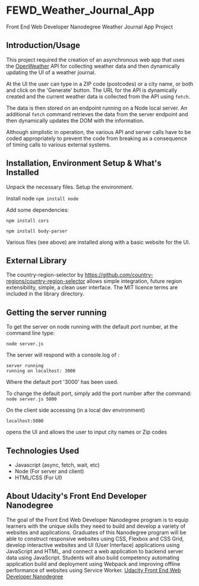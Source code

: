 # FEWD_Weather_Journal_App

Front End Web Developer Nanodegree Weather Journal App Project

## Introduction/Usage 

This project required the creation of an asynchronous web app that uses the [OpenWeather](https://openweathermap.org/) API for collecting weather data and then dynamically updating the UI of a weather journal.


At the UI the user can type in a ZIP code (postcodes) or a city name, or both and click on the 'Generate' button.
The URL for the API is dynamically created and the current weather data is collected from the API using `fetch`.

The data is then stored on an endpoint running on a Node local server. An additional `fetch` command retrieves the data from the server endpoint and then dynamically updates the DOM with the information.

Although simplistic in operation, the various API and server calls have to be coded appropriately to prevent the code from breaking as a consequence of timing calls to various external systems.

## Installation, Environment Setup & What's Installed
Unpack the necessary files. Setup the environment. 

Install node
`npm install node`

Add some dependencies: 

`npm install cors`

`npm install body-parser`

Various files (see above) are installed along with a basic website for the UI. 

## External Library
The country-region-selector by https://github.com/country-regions/country-region-selector
allows simple integration, future region extensibility, simple, a clean user interface.
The MIT licence terms are included in the library directory.


## Getting the server running
To get the server on node running with the default port number, at the command line type:

`node server.js`

The server will respond with a console.log of : 
```
server running
running on localhost: 3000
```
Where the default port '3000' has been used.

To change the default port, simply add the port number after the command: 
`node server.js 5000`

On the client side accessing (in a local dev environment)

`localhost:5000`

opens the UI and allows the user to input city names or Zip codes 


## Technologies Used
- Javascript (async, fetch, wait, etc)
- Node (For server and client)
- HTML/CSS (For UI)



## About Udacity's Front End Developer Nanodegree

The goal of the Front End Web Developer Nanodegree program is to equip learners with the unique skills they need to build and develop a variety of websites and applications. Graduates of this Nanodegree program will be able to construct responsive websites using CSS, Flexbox and CSS Grid, develop interactive websites and UI (User Interface) applications using JavaScript and HTML, and connect a web application to backend server data using JavaScript. Students will also build competency automating application build and deployment using Webpack and improving offline performance of websites using Service Worker. [Udacity Front End Web Developer Nanodegree](https://www.udacity.com/course/front-end-web-developer-nanodegree--nd0011)